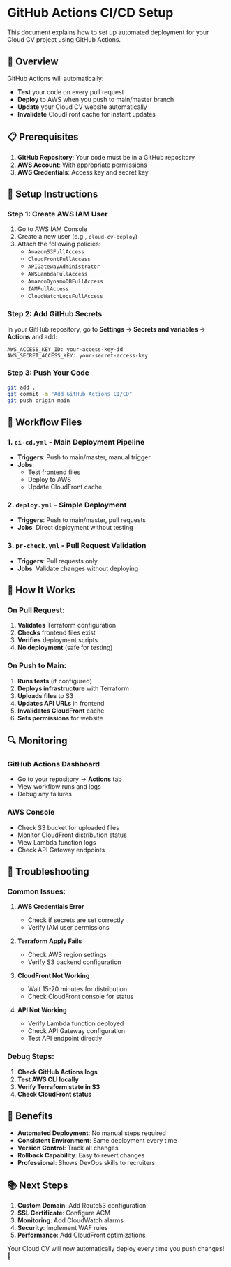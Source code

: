 # GitHub Actions CI/CD Setup

This document explains how to set up automated deployment for your Cloud CV project using GitHub Actions.

## 🚀 Overview

GitHub Actions will automatically:
- **Test** your code on every pull request
- **Deploy** to AWS when you push to main/master branch
- **Update** your Cloud CV website automatically
- **Invalidate** CloudFront cache for instant updates

## 📋 Prerequisites

1. **GitHub Repository**: Your code must be in a GitHub repository
2. **AWS Account**: With appropriate permissions
3. **AWS Credentials**: Access key and secret key

## 🔧 Setup Instructions

### Step 1: Create AWS IAM User

1. Go to AWS IAM Console
2. Create a new user (e.g., `cloud-cv-deploy`)
3. Attach the following policies:
   - `AmazonS3FullAccess`
   - `CloudFrontFullAccess`
   - `APIGatewayAdministrator`
   - `AWSLambdaFullAccess`
   - `AmazonDynamoDBFullAccess`
   - `IAMFullAccess`
   - `CloudWatchLogsFullAccess`

### Step 2: Add GitHub Secrets

In your GitHub repository, go to **Settings** → **Secrets and variables** → **Actions** and add:

```
AWS_ACCESS_KEY_ID: your-access-key-id
AWS_SECRET_ACCESS_KEY: your-secret-access-key
```

### Step 3: Push Your Code

```bash
git add .
git commit -m "Add GitHub Actions CI/CD"
git push origin main
```

## 🔄 Workflow Files

### 1. `ci-cd.yml` - Main Deployment Pipeline
- **Triggers**: Push to main/master, manual trigger
- **Jobs**: 
  - Test frontend files
  - Deploy to AWS
  - Update CloudFront cache

### 2. `deploy.yml` - Simple Deployment
- **Triggers**: Push to main/master, pull requests
- **Jobs**: Direct deployment without testing

### 3. `pr-check.yml` - Pull Request Validation
- **Triggers**: Pull requests only
- **Jobs**: Validate changes without deploying

## 🎯 How It Works

### On Pull Request:
1. **Validates** Terraform configuration
2. **Checks** frontend files exist
3. **Verifies** deployment scripts
4. **No deployment** (safe for testing)

### On Push to Main:
1. **Runs tests** (if configured)
2. **Deploys infrastructure** with Terraform
3. **Uploads files** to S3
4. **Updates API URLs** in frontend
5. **Invalidates CloudFront** cache
6. **Sets permissions** for website

## 🔍 Monitoring

### GitHub Actions Dashboard
- Go to your repository → **Actions** tab
- View workflow runs and logs
- Debug any failures

### AWS Console
- Check S3 bucket for uploaded files
- Monitor CloudFront distribution status
- View Lambda function logs
- Check API Gateway endpoints

## 🚨 Troubleshooting

### Common Issues:

1. **AWS Credentials Error**
   - Check if secrets are set correctly
   - Verify IAM user permissions

2. **Terraform Apply Fails**
   - Check AWS region settings
   - Verify S3 backend configuration

3. **CloudFront Not Working**
   - Wait 15-20 minutes for distribution
   - Check CloudFront console for status

4. **API Not Working**
   - Verify Lambda function deployed
   - Check API Gateway configuration
   - Test API endpoint directly

### Debug Steps:

1. **Check GitHub Actions logs**
2. **Test AWS CLI locally**
3. **Verify Terraform state in S3**
4. **Check CloudFront status**

## 🎉 Benefits

- **Automated Deployment**: No manual steps required
- **Consistent Environment**: Same deployment every time
- **Version Control**: Track all changes
- **Rollback Capability**: Easy to revert changes
- **Professional**: Shows DevOps skills to recruiters

## 📚 Next Steps

1. **Custom Domain**: Add Route53 configuration
2. **SSL Certificate**: Configure ACM
3. **Monitoring**: Add CloudWatch alarms
4. **Security**: Implement WAF rules
5. **Performance**: Add CloudFront optimizations

Your Cloud CV will now automatically deploy every time you push changes! 🚀
